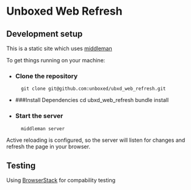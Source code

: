 # Unboxed Web Refresh

## Development setup

This is a static site which uses [middleman](https://github.com/middleman/middleman)

To get things running on your machine:

* ### Clone the repository

		git clone git@github.com:unboxed/ubxd_web_refresh.git		
	

* ###Install Dependencies
  		cd ubxd_web_refresh	
  		bundle install	
  		
* ### Start the server
 		middleman server
 		
 Active reloading is configured, so the server will listen for changes and refresh the page in your browser.

## Testing

Using [BrowserStack](https://www.browserstack.com) for compability testing
